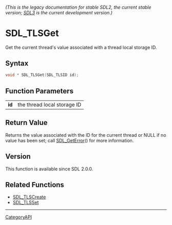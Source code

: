 ###### (This is the legacy documentation for stable SDL2, the current stable version; [SDL3](https://wiki.libsdl.org/SDL3/) is the current development version.)
# SDL_TLSGet

Get the current thread's value associated with a thread local storage ID.

## Syntax

```c
void * SDL_TLSGet(SDL_TLSID id);

```

## Function Parameters

|            |                             |
| ---------- | --------------------------- |
| **id**     | the thread local storage ID |

## Return Value

Returns the value associated with the ID for the current thread or NULL if
no value has been set; call [SDL_GetError](SDL_GetError.md)() for more
information.

## Version

This function is available since SDL 2.0.0.

## Related Functions

* [SDL_TLSCreate](SDL_TLSCreate.md)
* [SDL_TLSSet](SDL_TLSSet.md)

----
[CategoryAPI](CategoryAPI.md)
